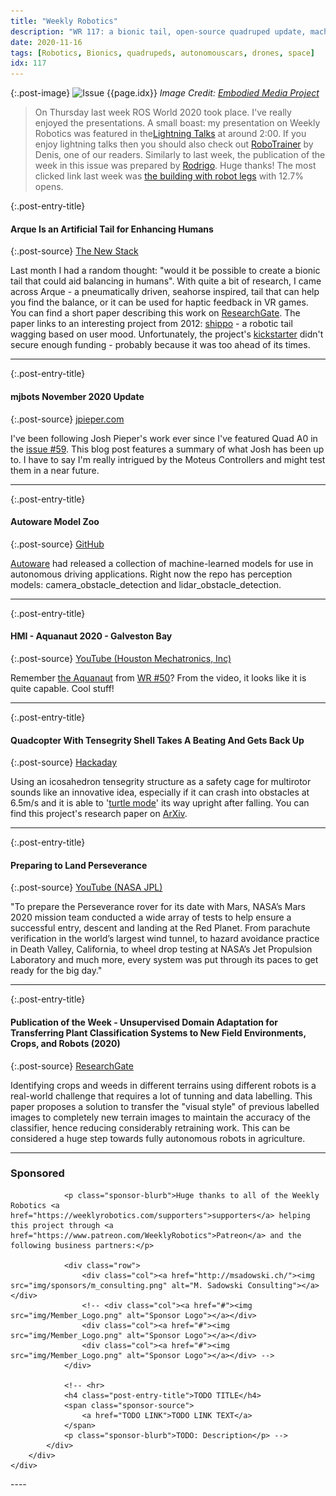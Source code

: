 ```yaml
---
title: "Weekly Robotics"
description: "WR 117: a bionic tail, open-source quadruped update, machine-learned models for autonomous cars, a multirotor with tensegrity shell and more!"
date: 2020-11-16
tags: [Robotics, Bionics, quadrupeds, autonomouscars, drones, space]
idx: 117
---
```


{:.post-image}
![Issue {{page.idx}}](/img/headers/{{page.idx}}.jpg "Issue {{page.idx}}")
*Image Credit: [Embodied Media Project](http://embodiedmedia.org/project/arque/)*

> On Thursday last week ROS World 2020 took place. I've really enjoyed the presentations. A small boast: my presentation on Weekly Robotics was featured in the[Lightning Talks](https://vimeo.com/478574166) at around 2:00. If you enjoy lightning talks then you should also check out [RoboTrainer](https://twitter.com/OpenRoboticsOrg/status/1321527779234443265) by Denis, one of our readers. Similarly to last week, the publication of the week in this issue was prepared by [Rodrigo](https://www.linkedin.com/in/rodrigo-lopes-catto/). Huge thanks! The most clicked link last week was [the building with robot legs](https://hackaday.com/2020/11/04/building-walks-with-robot-legs/) with 12.7% opens.

{:.post-entry-title}
#### Arque Is an Artificial Tail for Enhancing Humans

{:.post-source}
[The New Stack](https://thenewstack.io/arque-is-an-artificial-tail-for-enhancing-humans/)

Last month I had a random thought: "would it be possible to create a bionic tail that could aid balancing in humans". With quite a bit of research, I came across Arque - a pneumatically driven, seahorse inspired,  tail that can help you find the balance, or it can be used for haptic feedback in VR games. You can find a short paper describing this work on [ResearchGate](https://www.researchgate.net/publication/334689139_Arque_artificial_biomimicry-inspired_tail_for_extending_innate_body_functions). The paper links to an interesting project from 2012: [shippo](http://neurowear.com/projects_detail/shippo.html) - a robotic tail wagging based on user mood. Unfortunately, the project's [kickstarter](https://www.kickstarter.com/projects/shota/tailly-the-tail-that-wags-when-you-get-excited) didn't secure enough funding - probably because it was too ahead of its times.

----

{:.post-entry-title}
#### mjbots November 2020 Update

{:.post-source}
[jpieper.com](https://jpieper.com/2020/11/09/mjbots-november-2020-update/)

I've been following Josh Pieper's work ever since I've featured Quad A0 in the [issue #59](https://weeklyrobotics.com/weekly-robotics-59). This blog post features a summary of what Josh has been up to. I have to say I'm really intrigued by the Moteus Controllers and might test them in a near future.

----

{:.post-entry-title}
#### Autoware Model Zoo

{:.post-source}
[GitHub](https://github.com/autowarefoundation/modelzoo)

[Autoware](https://www.autoware.org/) had released a collection of machine-learned models for use in autonomous driving applications. Right now the repo has perception models: camera_obstacle_detection and lidar_obstacle_detection.

----

{:.post-entry-title}
#### HMI - Aquanaut 2020 - Galveston Bay

{:.post-source}
[YouTube (Houston Mechatronics, Inc)](https://youtu.be/k2JjIKBAfv0)

Remember [the Aquanaut](https://spectrum.ieee.org/robotics/humanoids/meet-aquanaut-the-underwater-transformer) from [WR #50](https://weeklyrobotics.com/weekly-robotics-50)? From the video, it looks like it is quite capable. Cool stuff!

----

{:.post-entry-title}
#### Quadcopter With Tensegrity Shell Takes A Beating And Gets Back Up

{:.post-source}
[Hackaday](https://hackaday.com/2020/11/05/quadcopter-with-tensegrity-shell-takes-a-beating-and-gets-back-up/)

Using an icosahedron tensegrity structure as a safety cage for multirotor sounds like an innovative idea, especially if it can crash into obstacles at 6.5m/s and it is able to '[turtle mode](https://brushlesswhoop.com/flip-over-after-crash/)' its way upright after falling. You can find this project's research paper on [ArXiv](https://arxiv.org/abs/2003.03417).

----

{:.post-entry-title}
#### Preparing to Land Perseverance

{:.post-source}
[YouTube (NASA JPL)](https://youtu.be/v7iUb_wDHxk)

"To prepare the Perseverance rover for its date with Mars, NASA’s Mars 2020 mission team conducted a wide array of tests to help ensure a successful entry, descent and landing at the Red Planet. From parachute verification in the world’s largest wind tunnel, to hazard avoidance practice in Death Valley, California, to wheel drop testing at NASA’s Jet Propulsion Laboratory and much more, every system was put through its paces to get ready for the big day."

----

{:.post-entry-title}
#### Publication of the Week - Unsupervised Domain Adaptation for Transferring Plant Classification Systems to New Field Environments, Crops, and Robots (2020)

{:.post-source}
[ResearchGate](https://www.researchgate.net/publication/344100796_Unsupervised_Domain_Adaptation_for_Transferring_Plant_Classification_Systems_to_New_Field_Environments_Crops_and_Robots)

Identifying crops and weeds in different terrains using different robots is a real-world challenge that requires a lot of tunning and data labelling. This paper proposes a solution to transfer the "visual style" of previous labelled images to completely new terrain images to maintain the accuracy of the classifier, hence reducing considerably retraining work. This can be considered a huge step towards fully autonomous robots in agriculture.

----
<div class="sponsor-snippet-wrapper">
    <div class="sponsor-snippet container-fluid">
        <div class="row">
            <div class="col-3 d-none d-sm-block"></div>
                <div class="col-sm-12 col-md-6 nopadding">
                    <h3 id="spoonsored">Sponsored</h3>

                <p class="sponsor-blurb">Huge thanks to all of the Weekly Robotics <a href="https://weeklyrobotics.com/supporters">supporters</a> helping this project through <a href="https://www.patreon.com/WeeklyRobotics">Patreon</a> and the following business partners:</p>

                <div class="row">
                    <div class="col"><a href="http://msadowski.ch/"><img src="img/sponsors/m_consulting.png" alt="M. Sadowski Consulting"></a></div>
                    <!-- <div class="col"><a href="#"><img src="img/Member_Logo.png" alt="Sponsor Logo"></a></div>
                    <div class="col"><a href="#"><img src="img/Member_Logo.png" alt="Sponsor Logo"></a></div>
                    <div class="col"><a href="#"><img src="img/Member_Logo.png" alt="Sponsor Logo"></a></div> -->
                </div>

                <!-- <hr>
                <h4 class="post-entry-title">TODO TITLE</h4>
                <span class="sponsor-source">
                    <a href="TODO LINK">TODO LINK TEXT</a>
                </span>
                <p class="sponsor-blurb">TODO: Description</p> -->
            </div>
        </div>
    </div>
</div>
----
